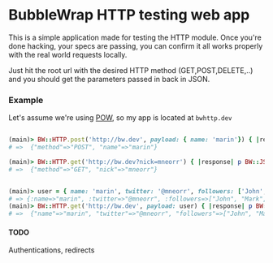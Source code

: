 # BubbleWrap HTTP testing web app

This is a simple application made for testing the HTTP module.
Once you're done hacking, your specs are passing, you can confirm it all works properly with the real world requests locally.

Just hit the root url with the desired HTTP method (GET,POST,DELETE,..) and you should get the parameters passed in back in JSON.

### Example
Let's assume we're using [POW](https://github.com/37signals/pow/), so my app is located at ``` bwhttp.dev ```

``` ruby

(main)> BW::HTTP.post('http://bw.dev', payload: { name: 'marin'}) { |response| p BW::JSON.parse(response.body) }
# =>  {"method"=>"POST", "name"=>"marin"}

(main)> BW::HTTP.get('http://bw.dev?nick=mneorr') { |response| p BW::JSON.parse(response.body) }
# =>  {"method"=>"GET", "nick"=>"mneorr"}


(main)> user = { name: 'marin', twitter: '@mneorr', followers: ['John', 'Mark', 'Ive'] }
# => {:name=>"marin", :twitter=>"@mneorr", :followers=>["John", "Mark", "Ive"]}
(main)> BW::HTTP.get('http://bw.dev', payload: user) { |response| p BW::JSON.parse(response.body) }
# =>  {"name"=>"marin", "twitter"=>"@mneorr", "followers"=>["John", "Mark", "Ive"], "method"=>"GET"}

```


#### TODO

Authentications, redirects
